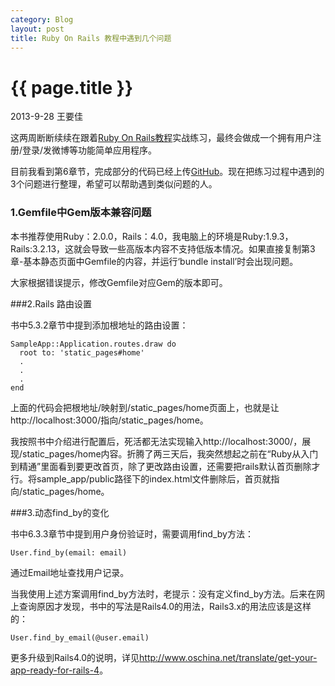 ```yaml
---
category: Blog
layout: post
title: Ruby On Rails 教程中遇到几个问题
---
```


{{ page.title }}
================

<p class="meta">2013-9-28 王要佳</p>

这两周断断续续在跟着[Ruby On Rails教程](http://railstutorial-china.org/)实战练习，最终会做成一个拥有用户注册/登录/发微博等功能简单应用程序。

目前我看到第6章节，完成部分的代码已经上传[GitHub](https://github.com/wangyzyoga/sample_app)。现在把练习过程中遇到的3个问题进行整理，希望可以帮助遇到类似问题的人。

### 1.Gemfile中Gem版本兼容问题

本书推荐使用Ruby：2.0.0，Rails：4.0，我电脑上的环境是Ruby:1.9.3，Rails:3.2.13，这就会导致一些高版本内容不支持低版本情况。如果直接复制第3章-基本静态页面中Gemfile的内容，并运行‘bundle install’时会出现问题。

大家根据错误提示，修改Gemfile对应Gem的版本即可。

###2.Rails 路由设置

书中5.3.2章节中提到添加根地址的路由设置：

    SampleApp::Application.routes.draw do
      root to: 'static_pages#home'
      .
      .
      .
    end

上面的代码会把根地址/映射到/static_pages/home页面上，也就是让http://localhost:3000/指向/static_pages/home。

我按照书中介绍进行配置后，死活都无法实现输入http://localhost:3000/，展现/static_pages/home内容。折腾了两三天后，我突然想起之前在“Ruby从入门到精通”里面看到要更改首页，除了更改路由设置，还需要把rails默认首页删除才行。将sample_app/public路径下的index.html文件删除后，首页就指向/static_pages/home。

###3.动态find_by的变化

书中6.3.3章节中提到用户身份验证时，需要调用find_by方法：

    User.find_by(email: email)

通过Email地址查找用户记录。

当我使用上述方案调用find_by方法时，老提示：没有定义find_by方法。后来在网上查询原因才发现，书中的写法是Rails4.0的用法，Rails3.x的用法应该是这样的：

    User.find_by_email(@user.email)

更多升级到Rails4.0的说明，详见<http://www.oschina.net/translate/get-your-app-ready-for-rails-4>。











    















